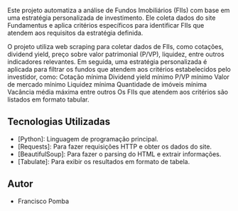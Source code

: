 Este projeto automatiza a análise de Fundos Imobiliários (FIIs) com base em uma estratégia personalizada de investimento. 
Ele coleta dados do site Fundamentus e aplica critérios específicos para identificar FIIs que atendem aos requisitos da estratégia definida.

O projeto utiliza web scraping para coletar dados de FIIs, como cotações, dividend yield, preço sobre valor patrimonial (P/VP), liquidez, entre outros indicadores relevantes. 
Em seguida, uma estratégia personalizada é aplicada para filtrar os fundos que atendem aos critérios estabelecidos pelo investidor, como:
Cotação mínima
Dividend yield mínimo
P/VP mínimo
Valor de mercado mínimo
Liquidez mínima
Quantidade de imóveis mínima
Vacância média máxima entre outros
Os FIIs que atendem aos critérios são listados em formato tabular.

## Tecnologias Utilizadas

- [Python]: Linguagem de programação principal.
- [Requests]: Para fazer requisições HTTP e obter os dados do site.
- [BeautifulSoup]: Para fazer o parsing do HTML e extrair informações.
- [Tabulate]: Para exibir os resultados em formato de tabela.

## Autor
  - Francisco Pomba
